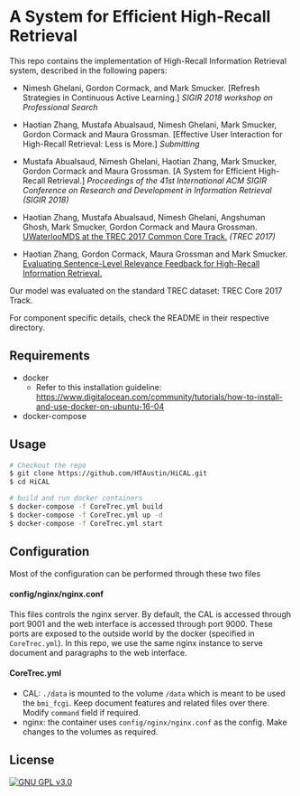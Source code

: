 # A System for Efficient High-Recall Retrieval

This repo contains the implementation of High-Recall Information Retrieval system, described in the following papers:

+ Nimesh Ghelani, Gordon Cormack, and Mark Smucker. [Refresh Strategies in Continuous Active Learning.] *SIGIR 2018 workshop on Professional Search* 

+ Haotian Zhang, Mustafa Abualsaud, Nimesh Ghelani, Mark Smucker, Gordon Cormack and Maura Grossman. [Effective User Interaction for High-Recall Retrieval: Less is More.] *Submitting*

+ Mustafa Abualsaud, Nimesh Ghelani, Haotian Zhang, Mark Smucker, Gordon Cormack and Maura Grossman. [A System for Efficient High-Recall Retrieval.] *Proceedings of the 41st International ACM SIGIR Conference on Research and Development in Information Retrieval (SIGIR 2018)*

+ Haotian Zhang, Mustafa Abualsaud, Nimesh Ghelani, Angshuman Ghosh, Mark Smucker, Gordon Cormack and Maura Grossman. [UWaterlooMDS at the TREC 2017 Common Core Track.](https://trec.nist.gov/pubs/trec26/papers/UWaterlooMDS-CC.pdf) *(TREC 2017)*

+ Haotian Zhang, Gordon Cormack, Maura Grossman and Mark Smucker. [Evaluating Sentence-Level Relevance Feedback for High-Recall Information Retrieval.](https://arxiv.org/abs/1803.08988)


Our model was evaluated on the standard TREC dataset: TREC Core 2017 Track. 

For component specific details, check the README in their respective directory.

Requirements
-----------

* docker
	- Refer to this installation guideline: https://www.digitalocean.com/community/tutorials/how-to-install-and-use-docker-on-ubuntu-16-04
* docker-compose

Usage
-----------

```bash
# Checkout the repo
$ git clone https://github.com/HTAustin/HiCAL.git
$ cd HiCAL

# build and run docker containers
$ docker-compose -f CoreTrec.yml build
$ docker-compose -f CoreTrec.yml up -d
$ docker-compose -f CoreTrec.yml start

```

Configuration
-----------

Most of the configuration can be performed through these two files

#### config/nginx/nginx.conf

This files controls the nginx server. By default, the CAL is accessed through port 9001
and the web interface is accessed through port 9000. These ports are exposed to 
the outside world by the docker (specified in `CoreTrec.yml`). In this repo, we
use the same nginx instance to serve document and paragraphs to the web interface.

#### CoreTrec.yml

- CAL: `./data` is mounted to the volume `/data` which is meant to be used the `bmi_fcgi`. Keep document features
and related files over there. Modify `command` field if required.
- nginx: the container uses `config/nginx/nginx.conf` as the config. Make changes to the volumes as required.

License
--------
[![GNU GPL v3.0](http://www.gnu.org/graphics/gplv3-127x51.png)](http://www.gnu.org/licenses/gpl.html) 
